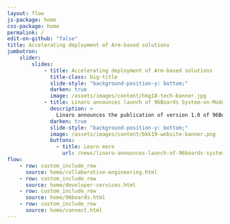 ```yaml
---
layout: flow
js-package: home
css-package: home
permalink: /
edit-on-github: "false"
title: Accelerating deployment of Arm-based solutions
jumbotron:
    slider:
        slides:
            - title: Accelerating deployment of Arm-based solutions
              title-class: big-title
              slide-style: "background-position-y: bottom;"
              darken: true
              image: /assets/images/content/hkg18-tech-banner.jpg
            - title: Linaro announces launch of 96Boards System-on-Module (SOM) Specification
              description: >
                Linaro announces the publication of version 1.0 of 96Boards System-on-Module (SOM) specifications.
              darken: true
              slide-style: "background-position-y: bottom;"
              image: /assets/images/content/bkk19-website-banner.png
              buttons:
                - title: Learn more
                  url: /news/linaro-announces-launch-of-96boards-system-on-module-som-specification/
flow:
    - row: custom_include_row
      source: home/collaborative-engineering.html
    - row: custom_include_row
      source: home/developer-services.html
    - row: custom_include_row
      source: home/96boards.html
    - row: custom_include_row
      source: home/connect.html
---
```

